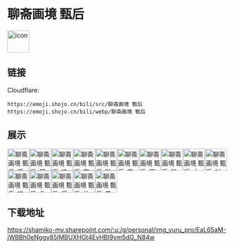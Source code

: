 # 聊斋画境 甄后
<img src="https://emoji.shojo.cn/bili/src/聊斋画境 甄后/icon.png" width="50" height="50" alt="icon">

## 链接
Cloudflare:
```
https://emoji.shojo.cn/bili/src/聊斋画境 甄后
https://emoji.shojo.cn/bili/webp/聊斋画境 甄后
```
## 展示
<img src="https://emoji.shojo.cn/bili/src/聊斋画境 甄后/聊斋画境 甄后-爱心.png" width="50" height="50" alt="聊斋画境 甄后-爱心"><img src="https://emoji.shojo.cn/bili/src/聊斋画境 甄后/聊斋画境 甄后-阿这.png" width="50" height="50" alt="聊斋画境 甄后-阿这"><img src="https://emoji.shojo.cn/bili/src/聊斋画境 甄后/聊斋画境 甄后-呜呜呜.png" width="50" height="50" alt="聊斋画境 甄后-呜呜呜"><img src="https://emoji.shojo.cn/bili/src/聊斋画境 甄后/聊斋画境 甄后-在干啥.png" width="50" height="50" alt="聊斋画境 甄后-在干啥"><img src="https://emoji.shojo.cn/bili/src/聊斋画境 甄后/聊斋画境 甄后-哒咩哒咩.png" width="50" height="50" alt="聊斋画境 甄后-哒咩哒咩"><img src="https://emoji.shojo.cn/bili/src/聊斋画境 甄后/聊斋画境 甄后-完全同意.png" width="50" height="50" alt="聊斋画境 甄后-完全同意"><img src="https://emoji.shojo.cn/bili/src/聊斋画境 甄后/聊斋画境 甄后-嘿嘿嘿.png" width="50" height="50" alt="聊斋画境 甄后-嘿嘿嘿"><img src="https://emoji.shojo.cn/bili/src/聊斋画境 甄后/聊斋画境 甄后-酷.png" width="50" height="50" alt="聊斋画境 甄后-酷"><img src="https://emoji.shojo.cn/bili/src/聊斋画境 甄后/聊斋画境 甄后-小可怜.png" width="50" height="50" alt="聊斋画境 甄后-小可怜"><img src="https://emoji.shojo.cn/bili/src/聊斋画境 甄后/聊斋画境 甄后-对对对.png" width="50" height="50" alt="聊斋画境 甄后-对对对"><img src="https://emoji.shojo.cn/bili/src/聊斋画境 甄后/聊斋画境 甄后-吃瓜群众.png" width="50" height="50" alt="聊斋画境 甄后-吃瓜群众"><img src="https://emoji.shojo.cn/bili/src/聊斋画境 甄后/聊斋画境 甄后-救命.png" width="50" height="50" alt="聊斋画境 甄后-救命"><img src="https://emoji.shojo.cn/bili/src/聊斋画境 甄后/聊斋画境 甄后-得意.png" width="50" height="50" alt="聊斋画境 甄后-得意"><img src="https://emoji.shojo.cn/bili/src/聊斋画境 甄后/聊斋画境 甄后-什么情况.png" width="50" height="50" alt="聊斋画境 甄后-什么情况"><img src="https://emoji.shojo.cn/bili/src/聊斋画境 甄后/聊斋画境 甄后-晕死.png" width="50" height="50" alt="聊斋画境 甄后-晕死">

## 下载地址

https://shamiko-my.sharepoint.com/:u:/g/personal/img_yuru_pro/EaL65aM-jWBBh0eNggy85lMBUXHGt4EvHBI9vm5dG_N84w